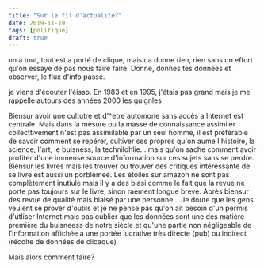 ```yaml
---
title: "Sur le fil d’actualité?"
date: 2019-11-19
tags: [politique]
draft: true
---
```


on a tout, tout est a porté de clique, mais ca donne rien, rien sans un effort qu'on essaye de pas nous faire faire. Donne, donnes tes données et observer,
le flux d'info passé.

je viens d'écouter l'éisso. En 1983 et en 1995, j'étais pas grand mais je me rappelle autours des années 2000 les guignles


Biensur avoir une cultutre et d'^etre automone sans accès a
Internet est centrale. Mais dans la mesure ou la masse de connaissance
assimiler collecttivement n'est pas assimilable par un seul
homme, il est préférable de savoir comment se repérer,
cultiver ses propres qu'on aume l'histoire, la science, l'art,
le buisness, la technilohlie... mais qu'on sache comment avoir
profiter d'une immense source d'information sur ces sujets sans
se perdre. Biensur les livres mais les trouver ou trouver des
critiques intéressante de se livre est aussi un porblèmeé.
Les étoiles sur amazon ne sont pas complètement inutiule mais il y a des biasi comme le fait que la revue ne porte pas toujours sur le livre, sinon raement longue breve. Après biensur des revue de qualité mais biaisé par une personne... Je doute que les gens veulent se prover d'outils et je ne pense pas qu'on ait besoin d'un permis d'utliser Internet mais pas oublier que les données sont une des matière première du buisneess de notre siècle et qu'une partie non négligeable de l'information affichée a une portée lucrative très directe (pub) ou indirect (récolte de données de clicaque)

Mais alors comment faire?
